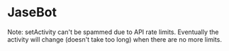 # JaseBot

Note:
setActivity can't be spammed due to API rate limits. Eventually the activity will change (doesn't take too long) when there are no more limits.

